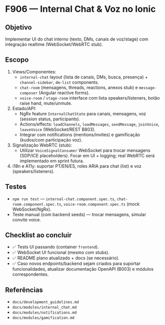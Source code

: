 # F906 — Internal Chat & Voz no Ionic

## Objetivo
Implementar UI do chat interno (texto, DMs, canais de voz/stage) com integração realtime (WebSocket/WebRTC stub).

## Escopo
1. Views/Componentes:
   - `internal-chat` layout (lista de canais, DMs, busca, presença) + `channel-sidebar`, `dm-list` components.
   - `chat-room` (mensagens, threads, reactions, anexos stub) e `message-composer` (Angular reactive forms).
   - `voice-room` / `stage-room` interface com lista speakers/listeners, botão raise hand, mute/unmute.
2. Estado/API:
   - NgRx feature `InternalChatState` para canais, mensagens, voz (session status, participants).
   - Actions/effects: `loadChannels`, `loadMessages`, `sendMessage`, `joinVoice`, `leaveVoice` (WebSocket/REST B803).
   - Integrar com notifications (mentions/invites) e gamificação (kudos/com participação voz).
3. Signalização WebRTC (stub):
   - Utilizar `VoiceSignalConsumer` WebSocket para trocar mensagens (SDP/ICE placeholders). Focar em UI + logging; real WebRTC será implementado em sprint futura.
4. i18n e A11y: suportar PT/EN/ES, roles ARIA para chat (list) e voz (speakers/listeners).

## Testes
- `npm run test` — `internal-chat.component.spec.ts`, `chat-room.component.spec.ts`, `voice-room.component.spec.ts` (mock WebSocket/NgRx).
- Teste manual (com backend seeds) — trocar mensagens, simular convite voice.

## Checklist ao concluir
- ✅ Tests UI passando (container `frontend`).
- ✅ WebSocket UI funcional (mesmo com stubs).
- ✅ README plano atualizado + docs (se necessário).
- ✅ Caso novos endpoints/backend sejam criados para suportar funcionalidades, atualizar documentação OpenAPI (B003) e módulos correspondentes.

## Referências
- `docs/development_guidelines.md`
- `docs/modules/internal_chat.md`
- `docs/modules/notifications.md`
- `docs/modules/gamification.md`
